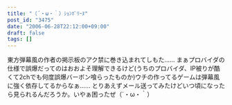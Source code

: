 ```yaml
---
title: "（´・ω・｀）ｼｮﾝﾎﾞﾘｰﾇ"
post_id: "3475"
date: "2006-06-28T22:12:00+09:00"
draft: false
tags: []
---
```



東方弾幕風の作者の掲示板のアク禁に巻き込まれてしもた…… まぁプロバイダの仕様で誤爆だってのはおおよそ理解できるけど(うちのプロバイダ、IP被りが酷くて2chでも何度誤爆バーボン喰らったものか)ウチの作ってるゲームは弾幕風に強く依存してるからなぁ……  とりあえずメール送ってみたけどいつ頃になったら見られるんだろうか。いやぁ困ったぜ（´・ω・｀）

